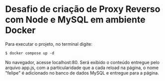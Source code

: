 # Desafio de criação de Proxy Reverso com Node e MySQL em ambiente Docker

Para executar o projeto, no terminal digite: 

```$ docker compose up -d```

No navegador, acesse localhost:80. Será exibido o conteúdo entregue pelo arquivo app.js, com a particularidade que a cada reload na página, o nome "felipe" é adicionado no banco de dados MySQL e entregue para a página. 